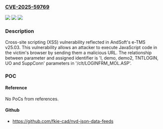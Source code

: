 ### [CVE-2025-59769](https://cve.mitre.org/cgi-bin/cvename.cgi?name=CVE-2025-59769)
![](https://img.shields.io/static/v1?label=Product&message=e-TMS&color=blue)
![](https://img.shields.io/static/v1?label=Version&message=v25.03%20version%20&color=brightgreen)
![](https://img.shields.io/static/v1?label=Vulnerability&message=CWE-79%20Improper%20Neutralization%20of%20Input%20During%20Web%20Page%20Generation%20(XSS%20or%20'Cross-site%20Scripting')&color=brightgreen)

### Description

Cross-site scripting (XSS) vulnerability reflected in AndSoft's e-TMS v25.03. This vulnerability allows an attacker to execute JavaScript code in the victim's browser by sending them a malicious URL. The relationship between parameter and assigned identifier is 'l, demo, demo2, TNTLOGIN, UO and SuppConn' parameters in '/clt/LOGINFRM_MOL.ASP'.

### POC

#### Reference
No PoCs from references.

#### Github
- https://github.com/fkie-cad/nvd-json-data-feeds

